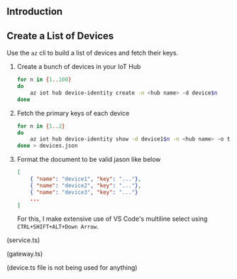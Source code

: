 ## Introduction

## Create a List of Devices
Use the `az` cli to build a list of devices and fetch their keys.

 1. Create a bunch of devices in your IoT Hub
    ``` bash
    for n in {1..100}
    do
        az iot hub device-identity create -n <hub name> -d device$n
    done
    ```
 1. Fetch the primary keys of each device
    ``` bash
    for n in {1..2}
    do
        az iot hub device-identity show -d device1$n -n <hub name> -o tsv --query '{"name":deviceId, "key":authentication.symmetricKey.primaryKey}';
    done > devices.json
    ```
 1. Format the document to be valid jason like below

    ``` json
    [
        { "name": "device1", "key": "..."},
        { "name": "device2", "key": "..."},
        { "name": "device3", "key": "..."}
        ...
    ]
    ```
    For this, I make extensive use of VS Code's multiline select using `CTRL+SHIFT+ALT+Down Arrow`.

(service.ts)

(gateway.ts)

(device.ts file is not being used for anything)


